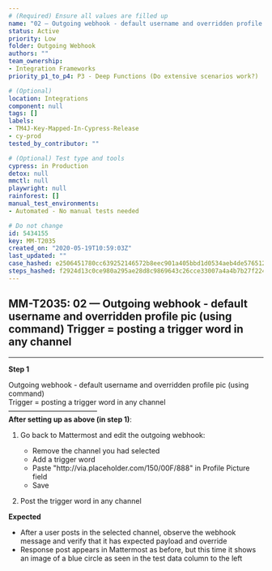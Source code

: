 ```yaml
---
# (Required) Ensure all values are filled up
name: "02 — Outgoing webhook - default username and overridden profile pic (using command) Trigger = posting a trigger word in any channel"
status: Active
priority: Low
folder: Outgoing Webhook
authors: ""
team_ownership:
- Integration Frameworks
priority_p1_to_p4: P3 - Deep Functions (Do extensive scenarios work?)

# (Optional)
location: Integrations
component: null
tags: []
labels:
- TM4J-Key-Mapped-In-Cypress-Release
- cy-prod
tested_by_contributor: ""

# (Optional) Test type and tools
cypress: in Production
detox: null
mmctl: null
playwright: null
rainforest: []
manual_test_environments:
- Automated - No manual tests needed

# Do not change
id: 5434155
key: MM-T2035
created_on: "2020-05-19T10:59:03Z"
last_updated: ""
case_hashed: e2506451780cc639252146572b8eec901a405bbd1d0534aeb4de576512e0ea23ab5c7f9e9ce6ea8e1f9ba184a91c9379
steps_hashed: f2924d13c0ce980a295ae28d8c9869643c26cce33007a4a4b7b27f2246c4e13a91e59d2f60f2a2d8b396e2a28c2b580a
---
```


<!-- (Auto-generated) Based on frontmatter's "key" and "name" -->

## MM-T2035: 02 — Outgoing webhook - default username and overridden profile pic (using command) Trigger = posting a trigger word in any channel

---

**Step 1**

Outgoing webhook - default username and overridden profile pic (using command)\
Trigger = posting a trigger word in any channel\
–––––––––––––––––––––––––\
**After setting up as above (in step 1)**:

1. Go back to Mattermost and edit the outgoing webhook:

   - Remove the channel you had selected
   - Add a trigger word
   - Paste "http\://via.placeholder.com/150/00F/888" in Profile Picture field
   - Save

2. Post the trigger word in any channel

**Expected**

- After a user posts in the selected channel, observe the webhook message and verify that it has expected payload and override
- Response post appears in Mattermost as before, but this time it shows an image of a blue circle as seen in the test data column to the left
